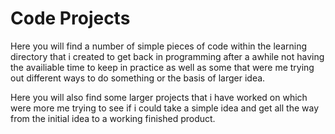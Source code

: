 # Code Projects
 
<p> 
 Here you will find a number of simple pieces of code within the learning directory that i created to get back in programming after a awhile not having the availiable time to keep in practice as well as some that were me trying out different ways to do something or the basis of larger idea.

Here you will also find some larger projects that i have worked on which were more me trying to see if i could take a simple idea and get all the way from the initial idea to a working finished product.
<p>
 
 
